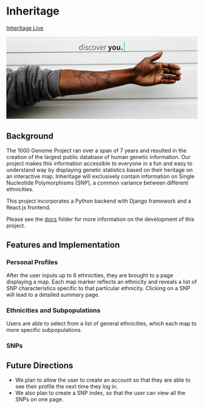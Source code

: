 # Inheritage

[Inheritage Live][live_link]

[live_link]: http://inheritage.herokuapp.com/

<p align="center">
  <img src="media/home-page.png" alt="home-page">
</p>

## Background
The 1000 Genome Project ran over a span of 7 years and resulted in the creation of the largest public database of human genetic information. Our project makes this information accessible to everyone in a fun and easy to understand way by displaying genetic statistics based on their heritage on an interactive map. Inheritage will exclusively contain information on Single Nucleotide Polymorphisms (SNP), a common variance between different ethnicities.

This project incorporates a Python backend with Django framework and a React.js frontend.

Please see the [docs][docs] folder for more information on the development of this project.

## Features and Implementation

### Personal Profiles
After the user inputs up to 6 ethnicities, they are brought to a page displaying a map. Each map marker reflects an ethnicity and reveals a list of SNP characteristics specific to that particular ethnicity. Clicking on a SNP will lead to a detailed summary page.

### Ethnicities and Subpopulations
Users are able to select from a list of general ethnicities, which each map to more specific subpopulations. 

### SNPs

## Future Directions
- We plan to allow the user to create an account so that they are able to see their profile the next time they log in.
- We also plan to create a SNP index, so that the user can view all the SNPs on one page.

[docs]: /docs
